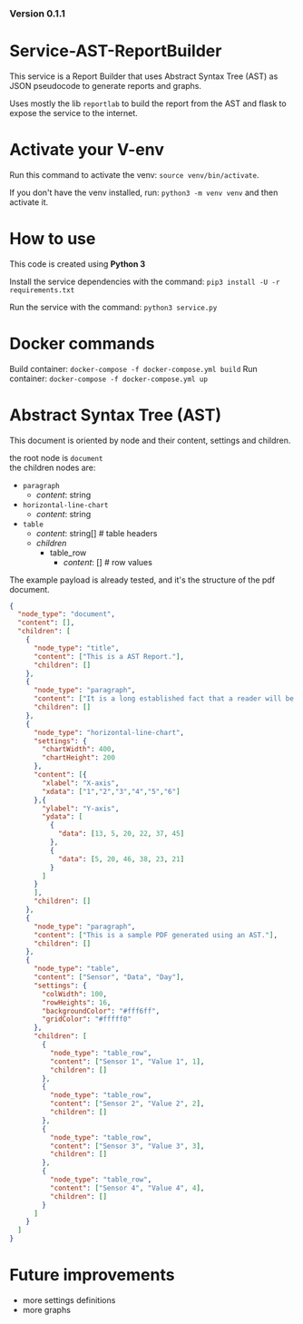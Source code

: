 ### Version 0.1.1

# Service-AST-ReportBuilder
This service is a Report Builder that uses Abstract Syntax Tree (AST) as JSON pseudocode to generate reports and graphs.

Uses mostly the lib `reportlab` to build the report from the AST and flask to expose the service to the internet.

# Activate your V-env
Run this command to activate the venv: `source venv/bin/activate`.

If you don't have the venv installed, run: `python3 -m venv venv` and then activate it.

# How to use

This code is created using **Python 3**

Install the service dependencies with the command: `pip3 install -U -r requirements.txt`

Run the service with the command: `python3 service.py`

# Docker commands
Build container: `docker-compose -f docker-compose.yml build`
Run container: `docker-compose -f docker-compose.yml up`

# Abstract Syntax Tree (AST)

This document is oriented by node and their content, settings and children.

the root node is `document` <br>
the children nodes are:
- `paragraph`
  - *content*: string
- `horizontal-line-chart`
  - *content*: string
- `table`
  - *content*: string[] # table headers
  - *children*
    - table_row
      - *content*: [] # row values

The example payload is already tested, and it's the structure of the pdf document. 
```json
{
  "node_type": "document",
  "content": [],
  "children": [
    {
      "node_type": "title",
      "content": ["This is a AST Report."],
      "children": []
    },
    {
      "node_type": "paragraph",
      "content": ["It is a long established fact that a reader will be distracted by the readable content of a page when looking at its layout. The point of using Lorem Ipsum is that it has a more-or-less normal distribution of letters, as opposed to using 'Content here, content here', making it look like readable English. Many desktop publishing packages and web page editors now use Lorem Ipsum as their default model text, and a search for 'lorem ipsum' will uncover many web sites still in their infancy. Various versions have evolved over the years, sometimes by accident, sometimes on purpose (injected humour and the like)."],
      "children": []
    },
    {
      "node_type": "horizontal-line-chart",
      "settings": {
        "chartWidth": 400,
        "chartHeight": 200
      },
      "content": [{
        "xlabel": "X-axis",
        "xdata": ["1","2","3","4","5","6"]
      },{
        "ylabel": "Y-axis",
        "ydata": [
          {
            "data": [13, 5, 20, 22, 37, 45]
          },
          {
            "data": [5, 20, 46, 38, 23, 21]
          }
        ]
      }
      ],
      "children": []
    },
    {
      "node_type": "paragraph",
      "content": ["This is a sample PDF generated using an AST."],
      "children": []
    },
    {
      "node_type": "table",
      "content": ["Sensor", "Data", "Day"],
      "settings": {
        "colWidth": 100,
        "rowHeights": 16,
        "backgroundColor": "#fff6ff",
        "gridColor": "#fffff0"
      },
      "children": [
        {
          "node_type": "table_row",
          "content": ["Sensor 1", "Value 1", 1],
          "children": []
        },
        {
          "node_type": "table_row",
          "content": ["Sensor 2", "Value 2", 2],
          "children": []
        },
        {
          "node_type": "table_row",
          "content": ["Sensor 3", "Value 3", 3],
          "children": []
        },
        {
          "node_type": "table_row",
          "content": ["Sensor 4", "Value 4", 4],
          "children": []
        }
      ]
    }
  ]
}
```

# Future improvements
- more settings definitions
- more graphs